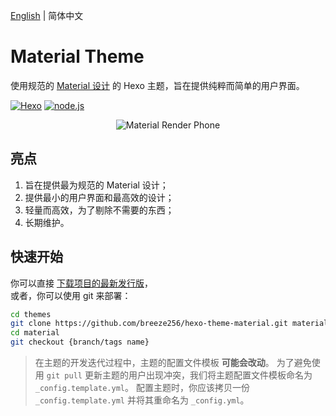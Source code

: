 [English](./README.md) | 简体中文

# Material Theme

使用规范的 [Material 设计](https://www.material.io/) 的 Hexo 主题，旨在提供纯粹而简单的用户界面。

<!-- Some badges are here. -->
<p>
<a href="https://hexo.io"><img alt="Hexo" src="https://img.shields.io/badge/hexo-3.0+-0e83cd.svg?style=flat-square"/></a>
<a href="https://nodejs.org/"><img alt="node.js" src="https://img.shields.io/badge/node.js-6.0%2B-43853d.svg?style=flat-square"/></a>
</p>

<!-- Material Phone. -->
<p align="center">
<img src="https://i.loli.net/2017/09/07/59b1367f76fdb.png" alt="Material Render Phone">
</p>

## 亮点

1. 旨在提供最为规范的 Material 设计；
2. 提供最小的用户界面和最高效的设计；
3. 轻量而高效，为了剔除不需要的东西；
4. 长期维护。

## 快速开始

你可以直接 [下载项目的最新发行版](https://github.com/breeze256/hexo-theme-material/releases)，  
或者，你可以使用 git 来部署：

```bash
cd themes
git clone https://github.com/breeze256/hexo-theme-material.git material
cd material
git checkout {branch/tags name}
```

> 在主题的开发迭代过程中，主题的配置文件模板 **可能会改动**。
> 为了避免使用 `git pull` 更新主题的用户出现冲突，我们将主题配置文件模板命名为 `_config.template.yml`。
> 配置主题时，你应该拷贝一份 `_config.template.yml` 并将其重命名为 `_config.yml`。
